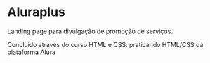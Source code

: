 # Aluraplus

Landing page para divulgação de promoção de serviços. 

Concluído através do curso HTML e CSS: praticando HTML/CSS da plataforma Alura